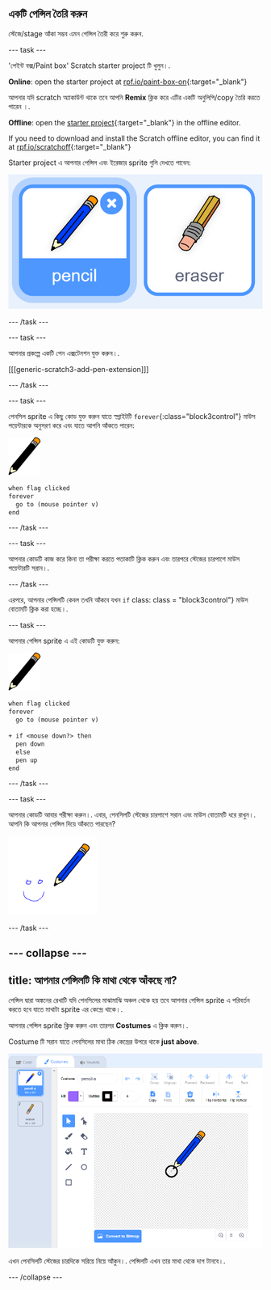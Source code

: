 ## একটি পেন্সিল তৈরি করুন

স্টেজে/stage আঁকা সম্ভব এমন পেন্সিল তৈরী করে শুরু করুন.

\--- task \---

'পেইন্ট বক্স/Paint box' Scratch starter project টি খুলুন।.

**Online**: open the starter project at [rpf.io/paint-box-on](https://rpf.io/paint-box-on){:target="_blank"}

আপনার যদি scratch অ্যাকাউন্ট থাকে তবে আপনি **Remix** ক্লিক করে এটির একটি অনুলিপি/copy তৈরি করতে পারেন ।.

**Offline**: open the [starter project](https://rpf.io/p/en/paint-box-go){:target="_blank"} in the offline editor.

If you need to download and install the Scratch offline editor, you can find it at [rpf.io/scratchoff](https://rpf.io/scratchoff){:target="_blank"}

Starter project এ আপনার পেন্সিল এবং ইরেজার sprite গুলি দেখতে পাবেন:

![screenshot](images/paint-starter.png)

\--- /task \---

\--- task \---

আপনার প্রকল্পে একটি পেন এক্সটেনশন যুক্ত করুন।.

[[[generic-scratch3-add-pen-extension]]]

\--- /task \---

\--- task \---

পেনসিল sprite এ কিছু কোড যুক্ত করুন যাতে স্প্রাইটটি `forever`{:class="block3control"} মাউস পয়েন্টারকে অনুসরণ করে এবং যাতে আপনি আঁকতে পারেন:

![pencil](images/pencil.png)

```blocks3
when flag clicked
forever
  go to (mouse pointer v)
end
```

\--- /task \---

\--- task \---

আপনার কোডটি কাজ করে কিনা তা পরীক্ষা করতে পতাকাটি ক্লিক করুন এবং তারপরে স্টেজের চারপাশে মাউস পয়েন্টারটি সরান।.

\--- /task \---

এরপরে, আপনার পেন্সিলটি কেবল তখনি আঁকবে যখন ` if ` class: class = "block3control"} মাউস বোতামটি ক্লিক করা হচ্ছে।.

\--- task \---

আপনার পেন্সিল sprite এ এই কোডটি যুক্ত করুন:

![pencil](images/pencil.png)

```blocks3
when flag clicked
forever
  go to (mouse pointer v)

+ if <mouse down?> then
  pen down
  else
  pen up
end
```

\--- /task \---

\--- task \---

আপনার কোডটি আবার পরীক্ষা করুন।. এবার, পেনসিলটি স্টেজের চারপাশে সরান এবং মাউস বোতামটি ধরে রাখুন।. আপনি কি আপনার পেন্সিল দিয়ে আঁকতে পারছেন?

![screenshot](images/paint-draw.png)

\--- /task \---

## \--- collapse \---

## title: আপনার পেন্সিলটি কি মাথা থেকে আঁকছে না?

পেন্সিল দ্বারা অঙ্কনের রেখাটি যদি পেনসিলের মাঝামাঝি অঞ্চল থেকে হয় তবে আপনার পেন্সিল sprite এ পরিবর্তন করতে হবে যাতে মাথাটা sprite এর কেন্দ্রে থাকে।.

আপনার পেন্সিল sprite ক্লিক করুন এবং তারপর **Costumes** এ ক্লিক করুন।.

Costume টি সরান যাতে পেনসিলের মাথা ঠিক কেন্দ্রের উপরে থাকে **just above**.

![Costume center](images/costume-center-annotated.png)

এখন পেনসিলটি স্টেজের চারদিকে সরিয়ে নিয়ে আঁকুন।. পেন্সিলটি এখন তার মাথা থেকে দাগ টানবে।.

\--- /collapse \---